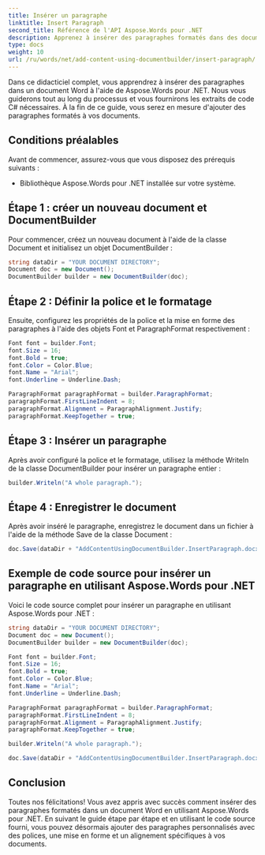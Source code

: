 ```yaml
---
title: Insérer un paragraphe
linktitle: Insert Paragraph
second_title: Référence de l'API Aspose.Words pour .NET
description: Apprenez à insérer des paragraphes formatés dans des documents Word à l'aide d'Aspose.Words pour .NET.
type: docs
weight: 10
url: /ru/words/net/add-content-using-documentbuilder/insert-paragraph/
---
```


Dans ce didacticiel complet, vous apprendrez à insérer des paragraphes dans un document Word à l'aide de Aspose.Words pour .NET. Nous vous guiderons tout au long du processus et vous fournirons les extraits de code C# nécessaires. À la fin de ce guide, vous serez en mesure d'ajouter des paragraphes formatés à vos documents.

## Conditions préalables
Avant de commencer, assurez-vous que vous disposez des prérequis suivants :
- Bibliothèque Aspose.Words pour .NET installée sur votre système.

## Étape 1 : créer un nouveau document et DocumentBuilder
Pour commencer, créez un nouveau document à l'aide de la classe Document et initialisez un objet DocumentBuilder :

```csharp
string dataDir = "YOUR DOCUMENT DIRECTORY";
Document doc = new Document();
DocumentBuilder builder = new DocumentBuilder(doc);
```

## Étape 2 : Définir la police et le formatage
Ensuite, configurez les propriétés de la police et la mise en forme des paragraphes à l'aide des objets Font et ParagraphFormat respectivement :

```csharp
Font font = builder.Font;
font.Size = 16;
font.Bold = true;
font.Color = Color.Blue;
font.Name = "Arial";
font.Underline = Underline.Dash;

ParagraphFormat paragraphFormat = builder.ParagraphFormat;
paragraphFormat.FirstLineIndent = 8;
paragraphFormat.Alignment = ParagraphAlignment.Justify;
paragraphFormat.KeepTogether = true;
```

## Étape 3 : Insérer un paragraphe
Après avoir configuré la police et le formatage, utilisez la méthode Writeln de la classe DocumentBuilder pour insérer un paragraphe entier :

```csharp
builder.Writeln("A whole paragraph.");
```

## Étape 4 : Enregistrer le document
Après avoir inséré le paragraphe, enregistrez le document dans un fichier à l'aide de la méthode Save de la classe Document :

```csharp
doc.Save(dataDir + "AddContentUsingDocumentBuilder.InsertParagraph.docx");
```

## Exemple de code source pour insérer un paragraphe en utilisant Aspose.Words pour .NET
Voici le code source complet pour insérer un paragraphe en utilisant Aspose.Words pour .NET :

```csharp
string dataDir = "YOUR DOCUMENT DIRECTORY";
Document doc = new Document();
DocumentBuilder builder = new DocumentBuilder(doc);

Font font = builder.Font;
font.Size = 16;
font.Bold = true;
font.Color = Color.Blue;
font.Name = "Arial";
font.Underline = Underline.Dash;

ParagraphFormat paragraphFormat = builder.ParagraphFormat;
paragraphFormat.FirstLineIndent = 8;
paragraphFormat.Alignment = ParagraphAlignment.Justify;
paragraphFormat.KeepTogether = true;

builder.Writeln("A whole paragraph.");

doc.Save(dataDir + "AddContentUsingDocumentBuilder.InsertParagraph.docx");
```

## Conclusion
Toutes nos félicitations! Vous avez appris avec succès comment insérer des paragraphes formatés dans un document Word en utilisant Aspose.Words pour .NET. En suivant le guide étape par étape et en utilisant le code source fourni, vous pouvez désormais ajouter des paragraphes personnalisés avec des polices, une mise en forme et un alignement spécifiques à vos documents.